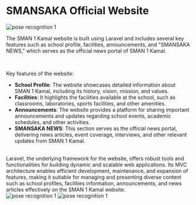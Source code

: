 # SMANSAKA Official Website

<div class="mt-10">
  <img src="/images/projects/smansakaweb1.webp" alt="pose recognition 1" class="mb-6">
</div>

The SMAN 1 Kamal website is built using Laravel and includes several key features such as school profile, facilities, announcements, and "SMANSAKA NEWS," which serves as the official news portal of SMAN 1 Kamal.

<br>

Key features of the website: 

- **School Profile**: The website showcases detailed information about SMAN 1 Kamal, including its history, vision, mission, and values.
- **Facilities**: It highlights the facilities available at the school, such as classrooms, laboratories, sports facilities, and other amenities.
- **Announcements**: The website provides a platform for sharing important announcements and updates regarding school events, academic schedules, and other activities.
- **SMANSAKA NEWS**: This section serves as the official news portal, delivering news articles, event coverage, interviews, and other relevant updates from SMAN 1 Kamal.



<br>
Laravel, the underlying framework for the website, offers robust tools and functionalities for building dynamic and scalable web applications. Its MVC architecture enables efficient development, maintenance, and expansion of features, making it suitable for managing and presenting diverse content such as school profiles, facilities information, announcements, and news articles effectively on the SMAN 1 Kamal website.


<div class="mt-10">
  <img src="/images/projects/smansakaweb3.webp" alt="pose recognition 1" class="mb-6">
  <img src="/images/projects/smansakaweb2.png" alt="pose recognition 1" class="mb-6">
</div>